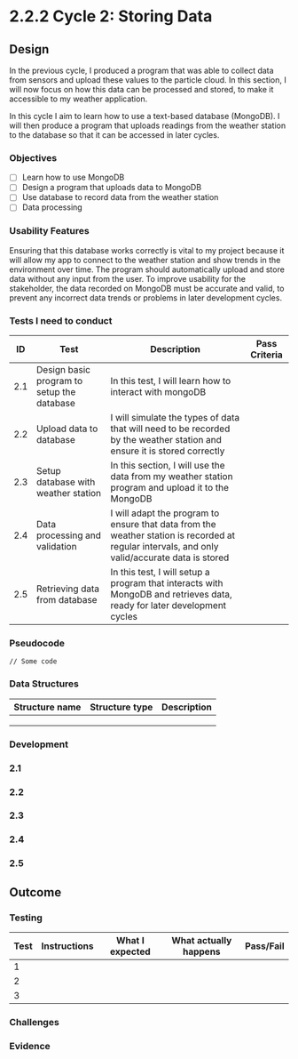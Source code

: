 # 2.2.2 Cycle 2: Storing Data

## Design

In the previous cycle, I produced a program that was able to collect data from sensors and upload these values to the particle cloud. In this section, I will now focus on how this data can be processed and stored, to make it accessible to my weather application.

In this cycle I aim to learn how to use a text-based database (MongoDB). I will then produce a program that uploads readings from the weather station to the database so that it can be accessed in later cycles.

### Objectives

* [ ] Learn how to use MongoDB
* [ ] Design a program that uploads data to MongoDB
* [ ] Use database to record data from the weather station
* [ ] Data processing

### Usability Features

Ensuring that this database works correctly is vital to my project because it will allow my app to connect to the weather station and show trends in the environment over time. The program should automatically upload and store data without any input from the user. To improve usability for the stakeholder, the data recorded on MongoDB must be accurate and valid, to prevent any incorrect data trends or problems in later development cycles.

### Tests I need to conduct

| ID  | Test                                       | Description                                                                                                                                    | Pass Criteria |
| --- | ------------------------------------------ | ---------------------------------------------------------------------------------------------------------------------------------------------- | ------------- |
| 2.1 | Design basic program to setup the database | In this test, I will learn how to interact with mongoDB                                                                                        |               |
| 2.2 | Upload data to database                    | I will simulate the types of data that will need to be recorded by the weather station and ensure it is stored correctly                       |               |
| 2.3 | Setup database with weather station        | In this section, I will use the data from my weather station program and upload it to the MongoDB                                              |               |
| 2.4 | Data processing and validation             | I will adapt the program to ensure that data from the weather station is recorded at regular intervals, and only valid/accurate data is stored |               |
| 2.5 | Retrieving data from database              | In this test, I will setup a program that interacts with MongoDB and retrieves data, ready for later development cycles                        |               |

### Pseudocode

```
// Some code
```

### Data Structures

| Structure name | Structure type | Description |
| -------------- | -------------- | ----------- |
|                |                |             |
|                |                |             |
|                |                |             |

### Development

### 2.1

### 2.2

### 2.3

### 2.4

### 2.5

## Outcome

### Testing

| Test | Instructions | What I expected | What actually happens | Pass/Fail |
| ---- | ------------ | --------------- | --------------------- | --------- |
| 1    |              |                 |                       |           |
| 2    |              |                 |                       |           |
| 3    |              |                 |                       |           |

### Challenges

### Evidence

